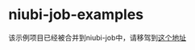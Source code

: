 # niubi-job-examples
该示例项目已经被合并到niubi-job中，请移驾到[这个地址]("https://github.com/xiaolongzuo/niubi-job/tree/master/niubi-job-samples" "https://github.com/xiaolongzuo/niubi-job/tree/master/niubi-job-samples")
